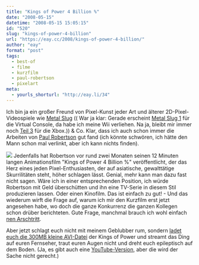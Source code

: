 ```yaml
---
title: "Kings of Power 4 Billion %"
date: "2008-05-15"
datetime: "2008-05-15 15:05:15"
id: "520"
slug: "kings-of-power-4-billion"
url: "https://eay.cc/2008/kings-of-power-4-billion/"
author: "eay"
format: "post"
tags:
  - best-of
  - filme
  - kurzfilm
  - paul-robertson
  - pixelart
meta:
  - yourls_shorturl: "http://eay.li/34"
---
```


Ich bin ja ein großer Freund von Pixel-Kunst jeder Art und älterer 2D-Pixel-Videospiele wie [Metal Slug](http://de.wikipedia.org/wiki/Metal_Slug) (( War ja klar: Gerade erscheint [Metal Slug 1](http://en.wikipedia.org/wiki/Metal_Slug) für die Virtual Console, da habe ich meine Wii verliehen. Na ja, bleibt mir immer noch [Teil 3](http://en.wikipedia.org/wiki/Metal_Slug_3) für die Xbox.)) & Co. Klar, dass ich auch schon immer die Arbeiten von [Paul Robertson](http://probertson.livejournal.com/) gut fand (ich könnte schwören, ich hätte den Mann schon mal verlinkt, aber ich kann nichts finden).

![](/uploads/2008/kingsofpower.jpg) Jedenfalls hat Robertson vor rund zwei Monaten seinen 12 Minuten langen Animationsfilm "Kings of Power 4 Billion %" veröffentlicht, der das Herz eines jeden Pixel-Enthusiasten, der auf asiatische, gewalttätige Skurrilitäten steht, höher schlagen lässt. Genial, mehr kann man dazu fast nicht sagen. Wäre ich in einer entsprechenden Position, ich würde Robertson mit Geld überschütten und ihn eine TV-Serie in diesem Stil produzieren lassen. Oder einen Kinofilm. Das ist einfach zu gut! - Und das wiederum wirft die Frage auf, warum ich mir den Kurzfilm erst jetzt angesehen habe, wo doch die ganze Konkurrenz die ganzen Kollegen schon drüber berichteten. Gute Frage, manchmal brauch ich wohl einfach [nen Arschtritt](http://blog.affenheimtheater.de/2008/05/09/kings-of-power-4-billion-prozen-pixelorgasmus-pur/).

Aber jetzt schlagt euch nicht mit meinem Geblubber rum, sondern [ladet euch die 300MB kleine AVI-Datei](http://probertson.livejournal.com/23973.html) der Kings of Power und streamt das Ding auf euren Fernseher, traut euren Augen nicht und dreht euch epileptisch auf dem Boden. (Ja, es gibt auch eine [YouTube-Version](http://www.youtube.com/watch?v=zkyLMaJy9bw), aber die wird der Sache nicht gerecht.)
